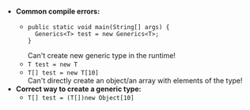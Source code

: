 - **Common compile errors:**
  - ```
    public static void main(String[] args) {
      Generics<T> test = new Generics<T>;
    }
    ```
    Can't create new generic type in the runtime!
  - `T test = new T`
  - `T[] test = new T[10]`  
    Can't directly create an object/an array with elements of the type!
- **Correct way to create a generic type:**
  - `T[] test = (T[])new Object[10]`
